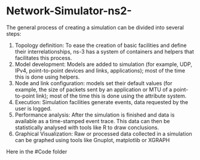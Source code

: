 # Network-Simulator-ns2-

The general process of creating a simulation can be divided into several steps:

1) Topology definition: To ease the creation of basic facilities and define their interrelationships, ns-3 has a system of containers and helpers that facilitates this process.
2) Model development: Models are added to simulation (for example, UDP, IPv4, point-to-point devices and links, applications); most of the time this is done using helpers.
3) Node and link configuration: models set their default values (for example, the size of packets sent by an application or MTU of a point-to-point link); most of the time this is done using the attribute system.
4) Execution: Simulation facilities generate events, data requested by the user is logged.
5) Performance analysis: After the simulation is finished and data is available as a time-stamped event trace. This data can then be statistically analysed with tools like R to draw conclusions.
6) Graphical Visualization: Raw or processed data collected in a simulation can be graphed using tools like Gnuplot, matplotlib or XGRAPH

Here in the #Code folder 
